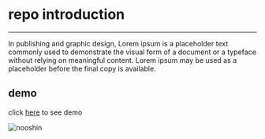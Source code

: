 # repo introduction

---

In publishing and graphic design, Lorem ipsum is a placeholder text commonly used to demonstrate the visual form of a document or a typeface without relying on meaningful content. Lorem ipsum may be used as a placeholder before the final copy is available.


## demo

click [here](https://noushyn.github.io/profile-card/) to see demo


![nooshin](image.jpg)